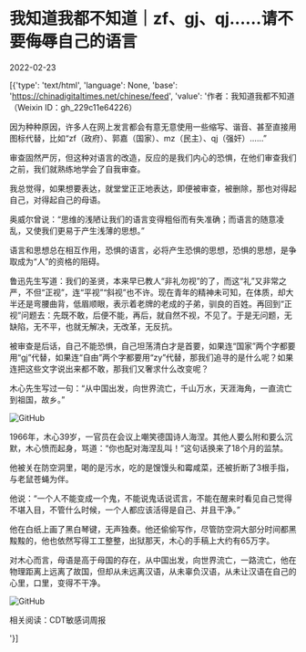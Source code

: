 # 我知道我都不知道｜zf、gj、qj……请不要侮辱自己的语言

2022-02-23

[{'type': 'text/html', 'language': None, 'base': 'https://chinadigitaltimes.net/chinese/feed', 'value': '作者：我知道我都不知道（Weixin ID：gh_229c11e64226）

因为种种原因，许多人在网上发言都会有意无意使用一些缩写、谐音、甚至直接用图标代替，比如“zf（政府）、郭嘉（国家）、mz（民主）、qj（强奸）&#8230;&#8230;”

审查固然严厉，但这种对语言的改造，反应的是我们内心的恐惧，在他们审查我们之前，我们就熟练地学会了自我审查。

我总觉得，如果想要表达，就堂堂正正地表达，即便被审查，被删除，那也对得起自己，对得起自己的母语。

奥威尔曾说：“思维的浅陋让我们的语言变得粗俗而有失准确；而语言的随意凌乱，又使我们更易于产生浅薄的思想。”

语言和思想总在相互作用，恐惧的语言，必将产生恐惧的思想，恐惧的思想，是争取成为“人”的资格的阻碍。

鲁迅先生写道：我们的圣贤，本来早已教人“非礼勿视”的了，而这“礼”又非常之严，不但“正视”，连“平视”“斜视”也不许。现在青年的精神未可知，在体质，却大半还是弯腰曲背，低眉顺眼，表示着老牌的老成的子弟，驯良的百姓。再回到“正视”问题去：先既不敢，后便不能，再后，就自然不视，不见了。于是无问题，无缺陷，无不平，也就无解决，无改革，无反抗。

被审查是后话，自己不能恐惧，自己坦荡清白才是首要，如果连“国家”两个字都要用“gj”代替，如果连“自由”两个字都要用“zy”代替，那我们追寻的是什么呢？如果连把这些文字说出来都不敢，那我们又奢求什么改变呢？

木心先生写过一句：“从中国出发，向世界流亡，千山万水，天涯海角，一直流亡到祖国，故乡。”

![GitHub](https://chinadigitaltimes.net/chinese/files/2022/02/2.21.jpg)

1966年，木心39岁，一官员在会议上嘲笑德国诗人海涅。其他人要么附和要么沉默，木心愤而起身，骂道：“你也配对海涅乱叫！”这句话换来了18个月的监禁。

他被关在防空洞里，喝的是污水，吃的是馊馒头和霉咸菜，还被折断了3根手指，与老鼠苍蝇为伴。

他说：“一个人不能变成一个鬼，不能说鬼话说谎言，不能在醒来时看见自己觉得不堪入目，不管什么时候，一个人都应该活得是自己、并且干净。”

他在白纸上画了黑白琴键，无声独奏。他还偷偷写作，尽管防空洞大部分时间都黑黢黢的，他也依然写得工工整整，出狱那天，木心的手稿上大约有65万字。

对木心而言，母语是高于母国的存在，从中国出发，向世界流亡，一路流亡，他在物理距离上远离了故国，但却从未远离汉语，从未辜负汉语，从未让汉语在自己的心里，口里，变得不干净。

![GitHub](https://keep.cdt.media/assets/images/3/b/3ba8f838/5d3e98e3.jpeg)



相关阅读：CDT敏感词周报

'}]